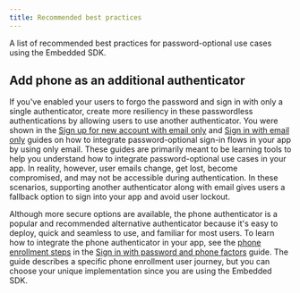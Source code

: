 ```yaml
---
title: Recommended best practices
---
```


A list of recommended best practices for password-optional use cases using the Embedded SDK.

## Add phone as an additional authenticator

If you've enabled your users to forgo the password and sign in with only a single authenticator, create more resiliency in these passwordless authentications by allowing users to use another authenticator. You were shown in the [Sign up for new account with email only](/docs/guides/pwd-optional-new-sign-up-email/nodeexpress/main/) and [Sign in with email only](/docs/guides/pwd-optional-sign-in-email/nodeexpress/main/) guides on how to integrate password-optional sign-in flows in your app by using only email. These guides are primarily meant to be learning tools to help you understand how to integrate password-optional use cases in your app. In reality, however, user emails change, get lost, become compromised, and may not be accessible during authentication. In these scenarios, supporting another authenticator along with email gives users a fallback option to sign into your app and avoid user lockout.

Although more secure options are available, the phone authenticator is a popular and recommended alternative authenticator because it's easy to deploy, quick and seamless to use, and familiar for most users. To learn how to integrate the phone authenticator in your app, see the [phone enrollment steps](/docs/guides/oie-embedded-sdk-use-case-sign-in-pwd-phone/nodejs/main/#_2-the-user-selects-the-phone-factor-from-the-authenticator-list) in the [Sign in with password and phone factors](/docs/guides/oie-embedded-sdk-use-case-sign-in-pwd-phone/nodejs/main/) guide. The guide describes a specific phone enrollment user journey, but you can choose your unique implementation since you are using the Embedded SDK.
